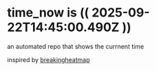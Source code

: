 # time_now is (( 2025-09-22T14:45:00.490Z ))

an automated repo that shows the currnent time

inspired by [breakingheatmap](https://github.com/breakingheatmap/breakingheatmap)